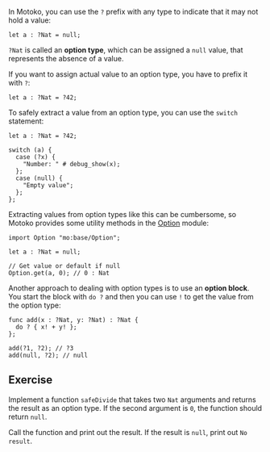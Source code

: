 In Motoko, you can use the `?` prefix with any type to indicate that it may not hold a value:

```motoko
let a : ?Nat = null;
```

`?Nat` is called an **option type**, which can be assigned a `null` value, that represents the absence of a value.

If you want to assign actual value to an option type, you have to prefix it with `?`:

```motoko
let a : ?Nat = ?42;
```

To safely extract a value from an option type, you can use the `switch` statement:

```motoko
let a : ?Nat = ?42;

switch (a) {
  case (?x) {
    "Number: " # debug_show(x);
  };
  case (null) {
    "Empty value";
  };
};
```

Extracting values from option types like this can be cumbersome, so Motoko provides some utility methods in the [Option](https://internetcomputer.org/docs/current/motoko/main/base/Option) module:

```motoko
import Option "mo:base/Option";

let a : ?Nat = null;

// Get value or default if null
Option.get(a, 0); // 0 : Nat
```

Another approach to dealing with option types is to use an **option block**. You start the block with `do ?` and then you can use `!` to get the value from the option type:

```motoko
func add(x : ?Nat, y: ?Nat) : ?Nat {
  do ? { x! + y! };
};

add(?1, ?2); // ?3
add(null, ?2); // null
```

## Exercise

Implement a function `safeDivide` that takes two `Nat` arguments and returns the result as an option type. If the second argument is `0`, the function should return `null`.

Call the function and print out the result. If the result is `null`, print out `No result`.
